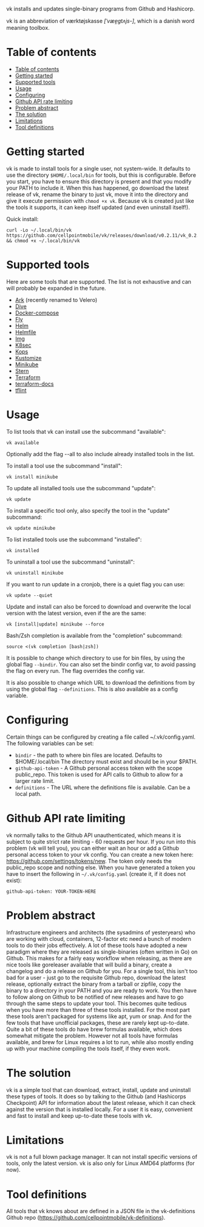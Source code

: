 vk installs and updates single-binary programs from Github and Hashicorp.

vk is an abbreviation of værktøjskasse *[ˈvæɐ̯gtʌjs-]*, which is a danish word
meaning toolbox.

Table of contents
=================
- [Table of contents](#table-of-contents)
- [Getting started](#getting-started)
- [Supported tools](#supported-tools)
- [Usage](#usage)
- [Configuring](#configuring)
- [Github API rate limiting](#github-api-rate-limiting)
- [Problem abstract](#problem-abstract)
- [The solution](#the-solution)
- [Limitations](#limitations)
- [Tool definitions](#tool-definitions)

Getting started
===============
vk is made to install tools for a single user, not system-wide. It defaults to
use the directory `$HOME/.local/bin` for tools, but this is configurable.
Before you start, you have to ensure this directory is present and that you
modify your PATH to include it. When this has happened, go download the latest
release of vk, rename the binary to just vk, move it into the directory and
give it execute permission with `chmod +x vk`. Because vk is created just like
the tools it supports, it can keep itself updated (and even uninstall itself!).

Quick install:
```
curl -Lo ~/.local/bin/vk https://github.com/cellpointmobile/vk/releases/download/v0.2.11/vk_0.2.11_Linux_x86_64 && chmod +x ~/.local/bin/vk
```

Supported tools
===============
Here are some tools that are supported. The list is not exhaustive and can will
probably be expanded in the future.

* [Ark](https://github.com/heptio/velero/) (recently renamed to Velero)
* [Dive](https://github.com/wagoodman/dive/)
* [Docker-compose](https://github.com/docker/compose/)
* [Fly](https://github.com/concourse/concourse/)
* [Helm](https://github.com/helm/helm/)
* [Helmfile](https://github.com/roboll/helmfile/)
* [Img](https://github.com/genuinetools/img/)
* [K8sec](https://github.com/dtan4/k8sec)
* [Kops](https://github.com/kubernetes/kops)
* [Kustomize](https://github.com/kubernetes-sigs/kustomize/)
* [Minikube](https://github.com/kubernetes/minikube/)
* [Stern](https://github.com/wercker/stern/)
* [Terraform](https://www.terraform.io/)
* [terraform-docs](https://github.com/segmentio/terraform-docs/)
* [tflint](https://github.com/wata727/tflint/)

Usage
=====
To list tools that vk can install use the subcommand "available":
```
vk available
```

Optionally add the flag --all to also include already installed tools in the 
list.

To install a tool use the subcommand "install":
```
vk install minikube
```

To update all installed tools use the subcommand "update":
```
vk update
```

To install a specific tool only, also specify the tool in the "update" subcommand:
```
vk update minikube
```

To list installed tools use the subcommand "installed":
```
vk installed
```

To uninstall a tool use the subcommand "uninstall":
```
vk uninstall minikube
```

If you want to run update in a cronjob, there is a quiet flag you can use:
```
vk update --quiet
```

Update and install can also be forced to download and overwrite the local 
version with the latest version, even if the are the same:
```
vk [install|update] minikube --force
```

Bash/Zsh completion is available from the "completion" subcommand:
```
source <(vk completion [bash|zsh])
```

It is possible to change which directory to use for bin files, by using the
global flag `--bindir`. You can also set the bindir config var, to avoid
passing the flag on every run. The flag overrides the config var.

It is also possible to change which URL to download the definitions from by
using the global flag `--definitions`. This is also available as a config
variable.

Configuring
===========
Certain things can be configured by creating a file called ~/.vk/config.yaml.
The following variables can be set:

* `bindir` - the path to where bin files are located. Defaults to $HOME/.local/bin
  The directory must exist and should be in your $PATH. 
* `github-api-token` - A Github personal access token with the scope public_repo.
  This token is used for API calls to Github to allow for a larger rate limit.
* `definitions` - The URL where the definitions file is available. Can be a 
  local path.

Github API rate limiting
========================
vk normally talks to the Github API unauthenticated, which means it is subject
to quite strict rate limiting - 60 requests per hour. If you run into this
problem (vk will tell you), you can either wait an hour or add a Github 
personal access token to your vk config. You can create a new token here:
https://github.com/settings/tokens/new. The token only needs the public_repo
scope and nothing else. When you have generated a token you have to insert the
following in `~/.vk/config.yaml` (create it, if it does not exist):
```
github-api-token: YOUR-TOKEN-HERE
```

Problem abstract
================
Infrastructure engineers and architects (the sysadmins of yesteryears) who are
working with cloud, containers, 12-factor etc need a bunch of modern tools to
do their jobs effectively. A lot of these tools have adopted a new paradigm
where they are released as single-binaries (often written in Go) on Github.
This makes for a fairly easy workflow when releasing, as there are nice tools
like goreleaser available that will build a binary, create a changelog and do
a release on Github for you.
For a single tool, this isn't too bad for a user - just go to the requisite
Github repo, download the latest release, optionally extract the binary from a
tarball or zipfile, copy the binary to a directory in your PATH and you are
ready to work. You then have to follow along on Github to be notified of new
releases and have to go through the same steps to update your tool. This
becomes quite tedious when you have more than three of these tools installed.
For the most part these tools aren't packaged for systems like apt, yum or
snap. And for the few tools that have unofficial packages, these are rarely
kept up-to-date. Quite a bit of these tools do have brew formulas available,
which does somewhat mitigate the problem. However not all tools have formulas
available, and brew for Linux requires a lot to run, while also mostly ending
up with your machine compiling the tools itself, if they even work.

The solution
============
vk is a simple tool that can download, extract, install, update and uninstall 
these types of tools. It does so by talking to the Github (and Hashicorps 
Checkpoint) API for information about the latest release, which it can check
against the version that is installed locally. For a user it is easy, 
convenient and fast to install and keep up-to-date these tools with vk.

Limitations
===========
vk is not a full blown package manager. It can not install specific versions
of tools, only the latest version. vk is also only for Linux AMD64 platforms
(for now).

Tool definitions
================
All tools that vk knows about are defined in a JSON file in the vk-definitions 
Github repo (https://github.com/cellpointmobile/vk-definitions).
